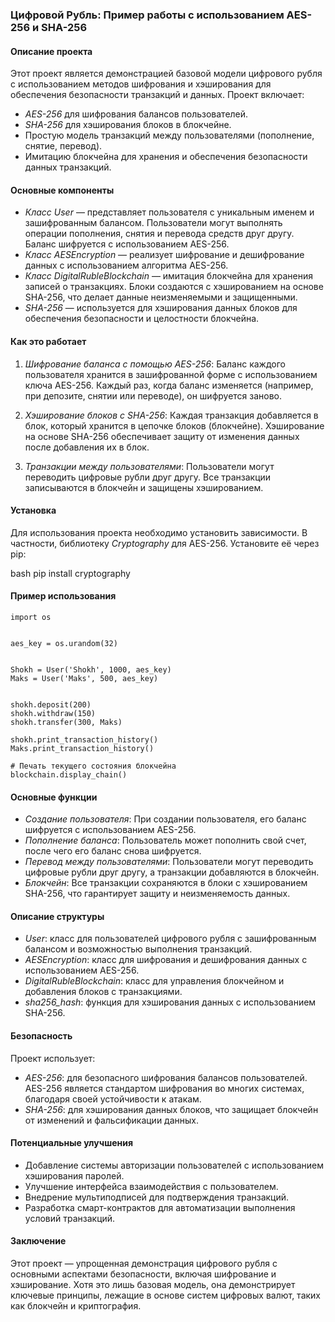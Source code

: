 ### Цифровой Рубль: Пример работы с использованием AES-256 и SHA-256

#### Описание проекта

Этот проект является демонстрацией базовой модели цифрового рубля с использованием методов шифрования и хэширования для обеспечения безопасности транзакций и данных. Проект включает:
- *AES-256* для шифрования балансов пользователей.
- *SHA-256* для хэширования блоков в блокчейне.
- Простую модель транзакций между пользователями (пополнение, снятие, перевод).
- Имитацию блокчейна для хранения и обеспечения безопасности данных транзакций.

#### Основные компоненты

- *Класс User* — представляет пользователя с уникальным именем и зашифрованным балансом. Пользователи могут выполнять операции пополнения, снятия и перевода средств друг другу. Баланс шифруется с использованием AES-256.
- *Класс AESEncryption* — реализует шифрование и дешифрование данных с использованием алгоритма AES-256.
- *Класс DigitalRubleBlockchain* — имитация блокчейна для хранения записей о транзакциях. Блоки создаются с хэшированием на основе SHA-256, что делает данные неизменяемыми и защищенными.
- *SHA-256* — используется для хэширования данных блоков для обеспечения безопасности и целостности блокчейна.

#### Как это работает

1. *Шифрование баланса с помощью AES-256*: Баланс каждого пользователя хранится в зашифрованной форме с использованием ключа AES-256. Каждый раз, когда баланс изменяется (например, при депозите, снятии или переводе), он шифруется заново.

2. *Хэширование блоков с SHA-256*: Каждая транзакция добавляется в блок, который хранится в цепочке блоков (блокчейне). Хэширование на основе SHA-256 обеспечивает защиту от изменения данных после добавления их в блок.

3. *Транзакции между пользователями*: Пользователи могут переводить цифровые рубли друг другу. Все транзакции записываются в блокчейн и защищены хэшированием.

#### Установка

Для использования проекта необходимо установить зависимости. В частности, библиотеку *Cryptography* для AES-256. Установите её через pip:

bash
  pip install cryptography


#### Пример использования

   
    import os

     
    aes_key = os.urandom(32)

    
    Shokh = User('Shokh', 1000, aes_key)
    Maks = User('Maks', 500, aes_key)

    
    shokh.deposit(200)
    shokh.withdraw(150)
    shokh.transfer(300, Maks)

    shokh.print_transaction_history()
    Maks.print_transaction_history()

    # Печать текущего состояния блокчейна
    blockchain.display_chain()


#### Основные функции

- *Создание пользователя*: При создании пользователя, его баланс шифруется с использованием AES-256.
- *Пополнение баланса*: Пользователь может пополнить свой счет, после чего его баланс снова шифруется.
- *Перевод между пользователями*: Пользователи могут переводить цифровые рубли друг другу, а транзакции добавляются в блокчейн.
- *Блокчейн*: Все транзакции сохраняются в блоки с хэшированием SHA-256, что гарантирует защиту и неизменяемость данных.

#### Описание структуры

- *User*: класс для пользователей цифрового рубля с зашифрованным балансом и возможностью выполнения транзакций.
- *AESEncryption*: класс для шифрования и дешифрования данных с использованием AES-256.
- *DigitalRubleBlockchain*: класс для управления блокчейном и добавления блоков с транзакциями.
- *sha256_hash*: функция для хэширования данных с использованием SHA-256.

#### Безопасность

Проект использует:
- *AES-256*: для безопасного шифрования балансов пользователей. AES-256 является стандартом шифрования во многих системах, благодаря своей устойчивости к атакам.
- *SHA-256*: для хэширования данных блоков, что защищает блокчейн от изменений и фальсификации данных.

#### Потенциальные улучшения

- Добавление системы авторизации пользователей с использованием хэширования паролей.
- Улучшение интерфейса взаимодействия с пользователем.
- Внедрение мультиподписей для подтверждения транзакций.
- Разработка смарт-контрактов для автоматизации выполнения условий транзакций.

#### Заключение

Этот проект — упрощенная демонстрация цифрового рубля с основными аспектами безопасности, включая шифрование и хэширование. Хотя это лишь базовая модель, она демонстрирует ключевые принципы, лежащие в основе систем цифровых валют, таких как блокчейн и криптография.
